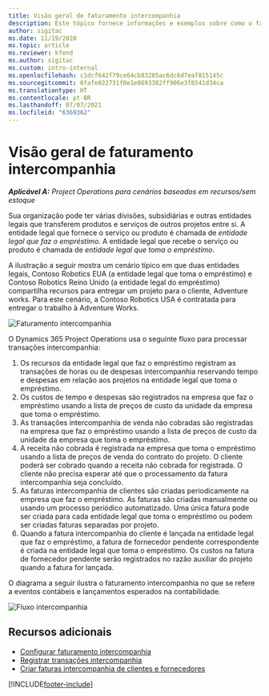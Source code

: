 ```yaml
---
title: Visão geral de faturamento intercompanhia
description: Este tópico fornece informações e exemplos sobre como o faturamento intercompanhia de projetos.
author: sigitac
ms.date: 11/19/2020
ms.topic: article
ms.reviewer: kfend
ms.author: sigitac
ms.custom: intro-internal
ms.openlocfilehash: c1dcf642f79ce64cb83285ac6dc6d7eaf815145c
ms.sourcegitcommit: 0fafe022731f0e1e8693382ff906e3f8541d34ca
ms.translationtype: HT
ms.contentlocale: pt-BR
ms.lasthandoff: 07/07/2021
ms.locfileid: "6369362"
---
```

# <a name="intercompany-invoicing-overview"></a>Visão geral de faturamento intercompanhia

_**Aplicável A:** Project Operations para cenários baseados em recursos/sem estoque_

Sua organização pode ter várias divisões, subsidiárias e outras entidades legais que transferem produtos e serviços de outros projetos entre si. A entidade legal que fornece o serviço ou produto é chamada de *entidade legal que faz o empréstimo*. A entidade legal que recebe o serviço ou produto é chamada de *entidade legal que toma o empréstimo*.

A ilustração a seguir mostra um cenário típico em que duas entidades legais, Contoso Robotics EUA (a entidade legal que toma o empréstimo) e Contoso Robotics Reino Unido (a entidade legal do empréstimo) compartilha recursos para entregar um projeto para o cliente, Adventure works. Para este cenário, a Contoso Robotics USA é contratada para entregar o trabalho à Adventure Works.

![Faturamento intercompanhia](./media/IntercompanyScenario.png) 

O Dynamics 365 Project Operations usa o seguinte fluxo para processar transações intercompanhia:

1. Os recursos da entidade legal que faz o empréstimo registram as transações de horas ou de despesas intercompanhia reservando tempo e despesas em relação aos projetos na entidade legal que toma o empréstimo.
2. Os custos de tempo e despesas são registrados na empresa que faz o empréstimo usando a lista de preços de custo da unidade da empresa que toma o empréstimo.
3. As transações intercompanhia de venda não cobradas são registradas na empresa que faz o empréstimo usando a lista de preços de custo da unidade da empresa que toma o empréstimo.
4. A receita não cobrada é registrada na empresa que toma o empréstimo usando a lista de preços de venda do contrato do projeto. O cliente poderá ser cobrado quando a receita não cobrada for registrada. O cliente não precisa esperar até que o processamento da fatura intercompanhia seja concluído.
5. As faturas intercompanhia de clientes são criadas periodicamente na empresa que faz o empréstimo. As faturas são criadas manualmente ou usando um processo periódico automatizado. Uma única fatura pode ser criada para cada entidade legal que toma o empréstimo ou podem ser criadas faturas separadas por projeto.
6. Quando a fatura intercompanhia do cliente é lançada na entidade legal que faz o empréstimo, a fatura de fornecedor pendente correspondente é criada na entidade legal que toma o empréstimo. Os custos na fatura de fornecedor pendente serão registrados no razão auxiliar do projeto quando a fatura for lançada.

O diagrama a seguir ilustra o faturamento intercompanhia no que se refere a eventos contábeis e lançamentos esperados na contabilidade.

![Fluxo intercompanhia](./media/IntercompanyFlow.png)

## <a name="additional-resources"></a>Recursos adicionais

- [Configurar faturamento intercompanhia](configure-intercompany-invoicing.md)
- [Registrar transações intercompanhia](create-intercompany-transactions.md)
- [Criar faturas intercompanhia de clientes e fornecedores](create-intercompany-customer-vendor-invoices.md)


[!INCLUDE[footer-include](../includes/footer-banner.md)]